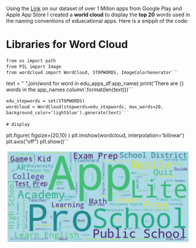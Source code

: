 Using the [Link](https://www.nltk.org/) on our dataset of over 1 Millon apps from Google Play and Apple App Store I created a **world cloud** to display the **top 20** words used in the naming conventions of eduacational apps. Here is a snippit of the code:

# Libraries for Word Cloud

````
from os import path
from PIL import Image
from wordcloud import WordCloud, STOPWORDS, ImageColorGenerator```

````

text = " ".join(word for word in edu_apps_df.app_name)
print('There are {} words in the app_names column'.format(len(text)))```

````
edu_stopwords = set(STOPWORDS)
wordcloud = WordCloud(stopwords=edu_stopwords, max_words=20, background_color='lightblue').generate(text)```

# display
````

plt.figure( figsize=(20,10) )
plt.imshow(wordcloud, interpolation='bilinear')
plt.axis("off")
plt.show()```

![Image](images/AppNames_WordC.png)
